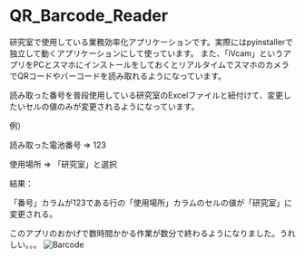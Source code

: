 # QR_Barcode_Reader

研究室で使用している業務効率化アプリケーションです。実際にはpyinstallerで独立して動くアプリケーションにして使っています。
また、「iVcam」というアプリをPCとスマホにインストールをしておくとリアルタイムでスマホのカメラでQRコードやバーコードを読み取れるようになっています。

読み取った番号を普段使用している研究室のExcelファイルと紐付けて、変更したいセルの値のみが変更されるようになっています。

例）

読み取った電池番号 ⇒ 123

使用場所 ⇒ 「研究室」と選択


結果：

「番号」カラムが123である行の「使用場所」カラムのセルの値が「研究室」に変更される。

このアプリのおかげで数時間かかる作業が数分で終わるようになりました。うれしい。。。
![Barcode](https://user-images.githubusercontent.com/83391015/138686407-4727ea0b-1ecb-4a73-b955-df5c0dc16873.png)
